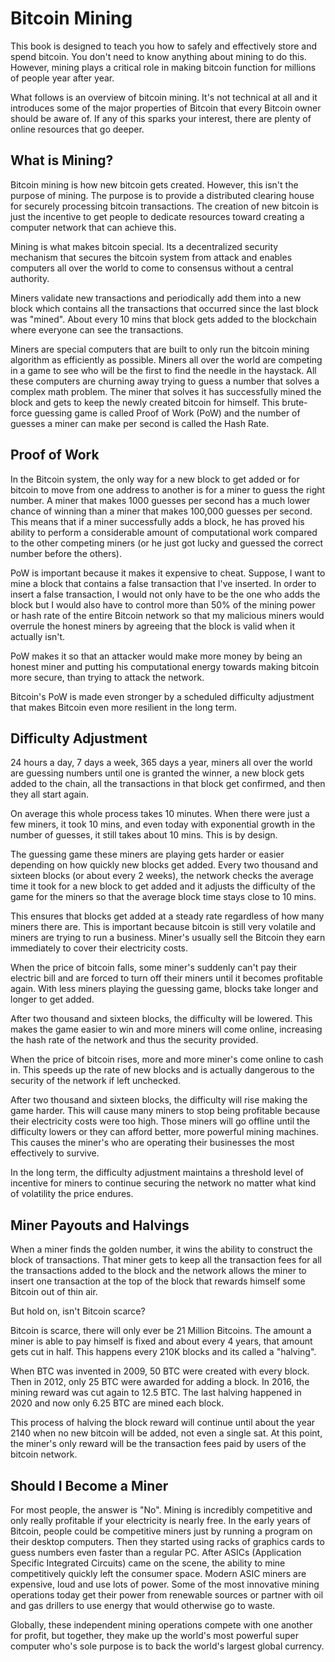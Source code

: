 # Bitcoin Mining

This book is designed to teach you how to safely and effectively store and
spend bitcoin. You don't need to know anything about mining to do this. However,
mining plays a critical role in making bitcoin function for millions of people
year after year.

What follows is an overview of bitcoin mining. It's not technical at all and
it introduces some of the major properties of Bitcoin that every Bitcoin owner
should be aware of. If any of this sparks your interest, there are plenty of
online resources that go deeper.

## What is Mining?

Bitcoin mining is how new bitcoin gets created. However, this isn't the purpose
of mining. The purpose is to provide a distributed clearing house for securely
processing bitcoin transactions. The creation of new bitcoin is just the incentive
to get people to dedicate resources toward creating a computer network that can
achieve this.

Mining is what makes bitcoin special. Its a decentralized security mechanism that
secures the bitcoin system from attack and enables computers all over the world
to come to consensus without a central authority.

Miners validate new transactions and periodically add them into a new block which
contains all the transactions that occurred since the last block was "mined".
About every 10 mins that block gets added to the blockchain where everyone can
see the transactions.

Miners are special computers that are built to only run the bitcoin mining algorithm
as efficiently as possible. Miners all over the world are competing in a game
to see who will be the first to find the needle in the haystack. All these computers
are churning away trying to guess a number that solves a complex math problem.
The miner that solves it has successfully mined the block and gets to keep the
newly created bitcoin for himself. This brute-force guessing game is called
Proof of Work (PoW) and the number of guesses a miner can make per second is called
the Hash Rate.

## Proof of Work

In the Bitcoin system, the only way for a new block to get added or for bitcoin
to move from one address to another is for a miner to guess the right number.
A miner that makes 1000 guesses per second has a much lower chance of winning
than a miner that makes 100,000 guesses per second. This means that if a
miner successfully adds a block, he has proved his ability to perform a considerable
amount of computational work compared to the other competing miners (or he just
got lucky and guessed the correct number before the others).

PoW is important because it makes it expensive to cheat. Suppose, I want to mine
a block that contains a false transaction that I've inserted. In order to insert
a false transaction, I would not only have to be the one who adds the block but
I would also have to control more than 50% of the mining power or hash rate of
the entire Bitcoin network so that my malicious miners would overrule the honest
miners by agreeing that the block is valid when it actually isn't.

PoW makes it so that an attacker would make more money by being an honest miner
and putting his computational energy towards making bitcoin more secure, than
trying to attack the network.

Bitcoin's PoW is made even stronger by a scheduled difficulty adjustment that makes
Bitcoin even more resilient in the long term.

## Difficulty Adjustment

24 hours a day, 7 days a week, 365 days a year, miners all over the world are
guessing numbers until one is granted the winner, a new block gets added to the
chain, all the transactions in that block get confirmed, and then they all start
again.

On average this whole process takes 10 minutes. When there were just a few miners,
it took 10 mins, and even today with exponential growth in the number of guesses,
it still takes about 10 mins. This is by design.

The guessing game these miners are playing gets harder or easier depending on how
quickly new blocks get added. Every two thousand and sixteen blocks (or about
every 2 weeks), the network checks the average time it took for a new block to get
added and it adjusts the difficulty of the game for the miners so that the average
block time stays close to 10 mins.

This ensures that blocks get added at a steady rate regardless of how many miners
there are. This is important because bitcoin is still very volatile and miners
are trying to run a business. Miner's usually sell the Bitcoin they earn immediately
to cover their electricity costs.

When the price of bitcoin falls, some miner's suddenly can't pay their electric
bill and are forced to turn off their miners until it becomes profitable again.
With less miners playing the guessing game, blocks take longer and longer to get
added.

After two thousand and sixteen blocks, the difficulty will be lowered. This makes
the game easier to win and more miners will come online, increasing the hash rate
of the network and thus the security provided.

When the price of bitcoin rises, more and more miner's come online to cash in.
This speeds up the rate of new blocks and is actually dangerous to the security
of the network if left unchecked.

After two thousand and sixteen blocks, the difficulty will rise making the game
harder. This will cause many miners to stop being profitable because their
electricity costs were too high. Those miners will go offline until the difficulty
lowers or they can afford better, more powerful mining machines. This causes the
miner's who are operating their businesses the most effectively to survive.

In the long term, the difficulty adjustment maintains a threshold level of incentive
for miners to continue securing the network no matter what kind of volatility
the price endures.

## Miner Payouts and Halvings

When a miner finds the golden number, it wins the ability to construct the block
of transactions. That miner gets to keep all the transaction fees for all the
transactions added to the block and the network allows the miner to insert one
transaction at the top of the block that rewards himself some Bitcoin out of thin air.

But hold on, isn't Bitcoin scarce?

Bitcoin is scarce, there will only ever be 21 Million Bitcoins. The amount a miner
is able to pay himself is fixed and about every 4 years, that amount gets cut in
half. This happens every 210K blocks and its called a "halving".

When BTC was invented in 2009, 50 BTC were created with every block. Then in 2012,
only 25 BTC were awarded for adding a block. In 2016, the mining reward was cut
again to 12.5 BTC. The last halving happened in 2020 and now only 6.25 BTC are
mined each block.

This process of halving the block reward will continue until about the year 2140
when no new bitcoin will be added, not even a single sat. At this point, the miner's
only reward will be the transaction fees paid by users of the bitcoin network.

## Should I Become a Miner

For most people, the answer is "No". Mining is incredibly competitive and only
really profitable if your electricity is nearly free. In the early years of
Bitcoin, people could be competitive miners just by running a program on their
desktop computers. Then they started using racks of graphics cards to guess
numbers even faster than a regular PC. After ASICs (Application
Specific Integrated Circuits) came on the scene, the ability to mine competitively
quickly left the consumer space. Modern ASIC miners are expensive, loud and use
lots of power. Some of the most innovative mining operations today get their power
from renewable sources or partner with oil and gas drillers to use energy that
would otherwise go to waste.

Globally, these independent mining operations compete with one another for profit,
but together, they make up the world's most powerful super computer who's sole
purpose is to back the world's largest global currency.
